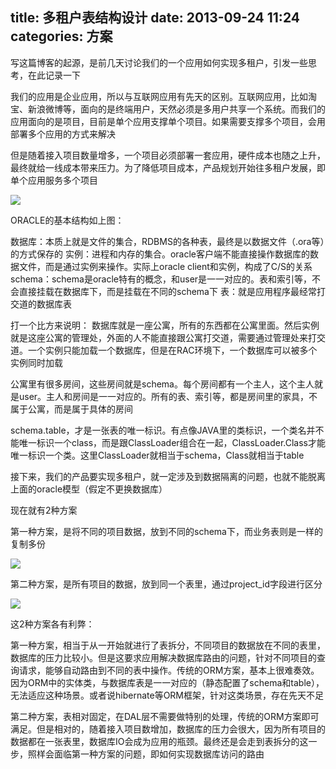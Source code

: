 title: 多租户表结构设计
date: 2013-09-24 11:24
categories: 方案 
---
写这篇博客的起源，是前几天讨论我们的一个应用如何实现多租户，引发一些思考，在此记录一下 
<!--more-->

我们的应用是企业应用，所以与互联网应用有先天的区别。互联网应用，比如淘宝、新浪微博等，面向的是终端用户，天然必须是多用户共享一个系统。而我们的应用面向的是项目，目前是单个应用支撑单个项目。如果需要支撑多个项目，会用部署多个应用的方式来解决 

但是随着接入项目数量增多，一个项目必须部署一套应用，硬件成本也随之上升，最终就给一线成本带来压力。为了降低项目成本，产品规划开始往多租户发展，即单个应用服务多个项目 

![](http://dl2.iteye.com/upload/attachment/0086/3116/b6033af2-9ca3-3c98-b3ff-2978713a9f3d.png)

ORACLE的基本结构如上图： 

数据库：本质上就是文件的集合，RDBMS的各种表，最终是以数据文件（.ora等）的方式保存的 
实例：进程和内存的集合。oracle客户端不能直接操作数据库的数据文件，而是通过实例来操作。实际上oracle client和实例，构成了C/S的关系 
schema：schema是oracle特有的概念，和user是一一对应的。表和索引等，不会直接挂载在数据库下，而是挂载在不同的schema下 
表：就是应用程序最经常打交道的数据库表 

打一个比方来说明： 数据库就是一座公寓，所有的东西都在公寓里面。然后实例就是这座公寓的管理处，外面的人不能直接跟公寓打交道，需要通过管理处来打交道。一个实例只能加载一个数据库，但是在RAC环境下，一个数据库可以被多个实例同时加载 

公寓里有很多房间，这些房间就是schema。每个房间都有一个主人，这个主人就是user。主人和房间是一一对应的。所有的表、索引等，都是房间里的家具，不属于公寓，而是属于具体的房间 

schema.table，才是一张表的唯一标识。有点像JAVA里的类标识，一个类名并不能唯一标识一个class，而是跟ClassLoader组合在一起，ClassLoader.Class才能唯一标识一个类。这里ClassLoader就相当于schema，Class就相当于table 

接下来，我们的产品要实现多租户，就一定涉及到数据隔离的问题，也就不能脱离上面的oracle模型（假定不更换数据库） 

现在就有2种方案 

第一种方案，是将不同的项目数据，放到不同的schema下，而业务表则是一样的复制多份 

![](http://dl2.iteye.com/upload/attachment/0086/3118/8097f5f5-ca0a-3afd-bd58-b3d3c17e9a4f.png)

第二种方案，是所有项目的数据，放到同一个表里，通过project_id字段进行区分 

![](http://dl2.iteye.com/upload/attachment/0086/3120/0a3c09bb-060c-3b37-b7e2-b9313db1451b.png)

这2种方案各有利弊： 

第一种方案，相当于从一开始就进行了表拆分，不同项目的数据放在不同的表里，数据库的压力比较小。但是这要求应用解决数据库路由的问题，针对不同项目的查询请求，能够自动路由到不同的表中操作。传统的ORM方案，基本上很难奏效。因为ORM中的实体类，与数据库表是一一对应的（静态配置了schema和table），无法适应这种场景。或者说hibernate等ORM框架，针对这类场景，存在先天不足 

第二种方案，表相对固定，在DAL层不需要做特别的处理，传统的ORM方案即可满足。但是相对的，随着接入项目数增加，数据库的压力会很大，因为所有项目的数据都在一张表里，数据库IO会成为应用的瓶颈。最终还是会走到表拆分的这一步，照样会面临第一种方案的问题，即如何实现数据库访问的路由